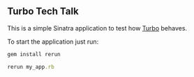 ## Turbo Tech Talk

This is a simple Sinatra application to test how [Turbo](https://turbo.hotwired.dev/) behaves.

To start the application just run:

```ruby
gem install rerun

rerun my_app.rb
```
